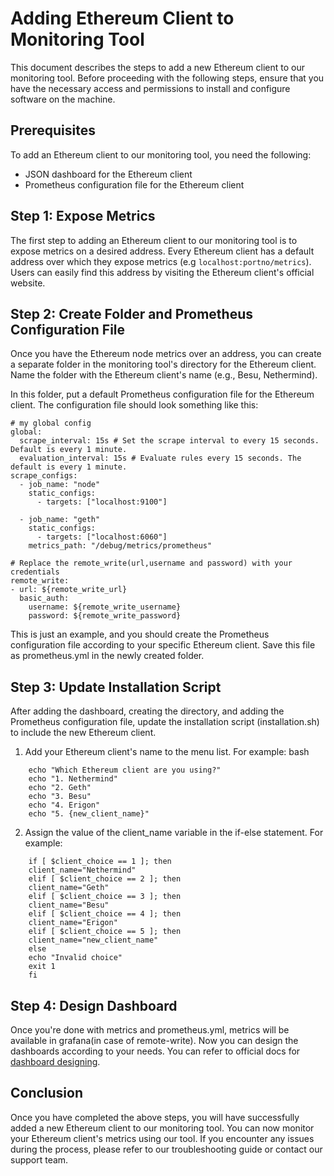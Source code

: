 # Adding Ethereum Client to Monitoring Tool
This document describes the steps to add a new Ethereum client to our monitoring tool. Before proceeding with the following steps, ensure that you have the necessary access and permissions to install and configure software on the machine.

## Prerequisites
To add an Ethereum client to our monitoring tool, you need the following:

- JSON dashboard for the Ethereum client
- Prometheus configuration file for the Ethereum client

## Step 1: Expose Metrics
The first step to adding an Ethereum client to our monitoring tool is to expose metrics on a desired address. Every Ethereum client has a default address over which they expose metrics (e.g `localhost:portno/metrics`). Users can easily find this address by visiting the Ethereum client's official website.

## Step 2: Create Folder and Prometheus Configuration File
Once you have the Ethereum node metrics over an address, you can create a separate folder in the monitoring tool's directory for the Ethereum client. Name the folder with the Ethereum client's name (e.g., Besu, Nethermind).

In this folder, put a default Prometheus configuration file for the Ethereum client. The configuration file should look something like this:
```
# my global config
global:
  scrape_interval: 15s # Set the scrape interval to every 15 seconds. Default is every 1 minute.
  evaluation_interval: 15s # Evaluate rules every 15 seconds. The default is every 1 minute.
scrape_configs:
  - job_name: "node"
    static_configs:
      - targets: ["localhost:9100"]

  - job_name: "geth"
    static_configs:
      - targets: ["localhost:6060"]
    metrics_path: "/debug/metrics/prometheus"

# Replace the remote_write(url,username and password) with your credentials    
remote_write:
- url: ${remote_write_url}
  basic_auth:
    username: ${remote_write_username}
    password: ${remote_write_password}
```
This is just an example, and you should create the Prometheus configuration file according to your specific Ethereum client. Save this file as prometheus.yml in the newly created folder.

## Step 3: Update Installation Script
After adding the dashboard, creating the directory, and adding the Prometheus configuration file, update the installation script (installation.sh) to include the new Ethereum client.

1. Add your Ethereum client's name to the menu list. For example:
bash
```
    echo "Which Ethereum client are you using?"
    echo "1. Nethermind"
    echo "2. Geth"
    echo "3. Besu"
    echo "4. Erigon"
    echo "5. {new_client_name}"
```
2. Assign the value of the client_name variable in the if-else statement. For example:
```
    if [ $client_choice == 1 ]; then
    client_name="Nethermind"
    elif [ $client_choice == 2 ]; then
    client_name="Geth"
    elif [ $client_choice == 3 ]; then
    client_name="Besu"
    elif [ $client_choice == 4 ]; then
    client_name="Erigon"
    elif [ $client_choice == 5 ]; then
    client_name="new_client_name"
    else
    echo "Invalid choice"
    exit 1
    fi
```
## Step 4: Design Dashboard
Once you're done with metrics and prometheus.yml, metrics will be available in grafana(in case of remote-write). Now you can design the dashboards according to your needs. You can refer to official docs for [dashboard designing](https://grafana.com/docs/grafana/latest/dashboards/build-dashboards/create-dashboard/). 

## Conclusion
Once you have completed the above steps, you will have successfully added a new Ethereum client to our monitoring tool. You can now monitor your Ethereum client's metrics using our tool. If you encounter any issues during the process, please refer to our troubleshooting guide or contact our support team.